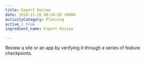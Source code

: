 ```yaml
---
title: Expert Review
date: 2018-11-16 08:24:50 +0000
activityCategory: Planning
active_: true
ingredient_name: Expert Review

---
```

Review a site or an app by verifying it through a series of feature checkpoints.